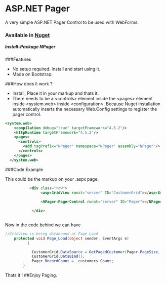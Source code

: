 # ASP.NET Pager
A very simple ASP.NET Pager Control to be used with WebForms.

### Available in [Nuget](https://www.nuget.org/packages/NPager/)
##### Install-Package NPager

###Features
- No setup required. Install and start using it.
- Made on Bootstrap.

###How does it work ?
- Install, Place it in your markup and thats it.
- There needs to be a \<controls> element inside the \<pages> element inside \<system.web> inside \<configuration>. Because Nuget installation automatically inserts the necessary Web.Config settings to register the pager control.
```XML
<system.web>
    <compilation debug="true" targetFramework="4.5.2"/>
    <httpRuntime targetFramework="4.5.2"/>
    <pages>
      <controls>
        <add tagPrefix="NPager" namespace="NPager" assembly="NPager"/> <-- This is automatically inserted. 
      </controls>
    </pages>
  </system.web>
```

###Code Example

This could be the markup on your .aspx page.
```HTML
           <div class="row">
                <asp:GridView runat="server" ID="CustomerGrid"></asp:GridView>
                
                <NPager:PagerControl runat="server" ID="Pager"></NPager:PagerControl>

            </div>
            
```
Now in the code behind we can have
```C#
//Gridview is being databound at Page_Load
    protected void Page_Load(object sender, EventArgs e)
          {

            CustomerGrid.DataSource = GetPagedCustomer(Pager.PageSize, Pager.Offset);//Get Data From Database or somewhere
            CustomerGrid.DataBind();
            Pager.RecordCount = _customers.Count;
        }
```
  Thats it !
  ##Enjoy Paging.
